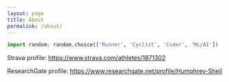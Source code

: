```yaml
---
layout: page
title: About
permalink: /about/
---
```


```python
import random; random.choice(['Runner', 'Cyclist', 'Coder', 'ML/AI'])
```

Strava profile: https://www.strava.com/athletes/1871302

ResearchGate profile: https://www.researchgate.net/profile/Humphrey-Sheil
